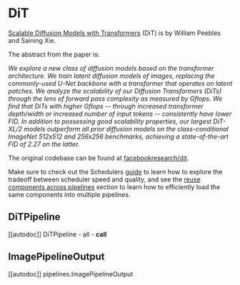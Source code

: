<!--Copyright 2024 The HuggingFace Team. All rights reserved.

Licensed under the Apache License, Version 2.0 (the "License"); you may not use this file except in compliance with
the License. You may obtain a copy of the License at

http://www.apache.org/licenses/LICENSE-2.0

Unless required by applicable law or agreed to in writing, software distributed under the License is distributed on
an "AS IS" BASIS, WITHOUT WARRANTIES OR CONDITIONS OF ANY KIND, either express or implied. See the License for the
specific language governing permissions and limitations under the License.
-->

# DiT

[Scalable Diffusion Models with Transformers](https://huggingface.co/papers/2212.09748) (DiT) is by William Peebles and Saining Xie.

The abstract from the paper is:

*We explore a new class of diffusion models based on the transformer architecture. We train latent diffusion models of images, replacing the commonly-used U-Net backbone with a transformer that operates on latent patches. We analyze the scalability of our Diffusion Transformers (DiTs) through the lens of forward pass complexity as measured by Gflops. We find that DiTs with higher Gflops -- through increased transformer depth/width or increased number of input tokens -- consistently have lower FID. In addition to possessing good scalability properties, our largest DiT-XL/2 models outperform all prior diffusion models on the class-conditional ImageNet 512x512 and 256x256 benchmarks, achieving a state-of-the-art FID of 2.27 on the latter.*

The original codebase can be found at [facebookresearch/dit](https://github.com/facebookresearch/dit).

<Tip>

Make sure to check out the Schedulers [guide](../../using-diffusers/schedulers) to learn how to explore the tradeoff between scheduler speed and quality, and see the [reuse components across pipelines]((../../using-diffusers/loading#reuse-a-pipeline)) section to learn how to efficiently load the same components into multiple pipelines.

</Tip>

## DiTPipeline
[[autodoc]] DiTPipeline
	- all
	- __call__

## ImagePipelineOutput
[[autodoc]] pipelines.ImagePipelineOutput
